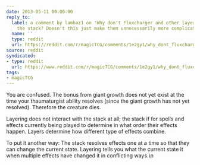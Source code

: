 ```yaml
---
date: 2013-05-11 00:00:00
reply_to:
  label: a comment by lambaz1 on 'Why don't Fluxcharger and other layering cards use
    the stack? Doesn't this just make them unnecessarily more complicated?' on /r/magicTCG
  name: ''
  type: reddit
  url: https://reddit.com/r/magicTCG/comments/1e2gy1/why_dont_fluxcharger_and_other_layering_cards_use/c9w6a3j/
source: reddit
syndicated:
- type: reddit
  url: https://www.reddit.com/r/magicTCG/comments/1e2gy1/why_dont_fluxcharger_and_other_layering_cards_use/c9wbpqh/
tags:
- magicTCG
---
```


You are confused. The bonus from giant growth does not yet exist at the time your thaumaturgist ability resolves (since the giant growth has not yet resolved). Therefore the creature dies.

Layering does not interact with the stack at all; the stack if for spells and effects currently being played to determine in what order their effects happen. Layers determine how different type of effects combine.

To put it another way: The stack resolves effects one at a time so that they can change the current state. Layering tells you what the current state it when multiple effects have changed it in conflicting ways.\n